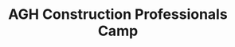 ---
title: "AGH Construction Professionals Camp"
url: /balochistan/agh-construction-professionals-camp/
shop: mall
---